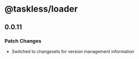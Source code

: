 # @taskless/loader

## 0.0.11

### Patch Changes

- Switched to changesets for version management information
